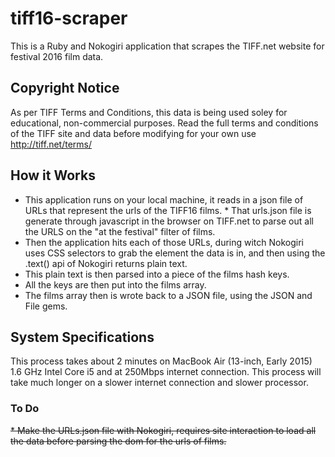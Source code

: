 # tiff16-scraper
This is a Ruby and Nokogiri application that scrapes the TIFF.net website for festival 2016 film data. 

## Copyright Notice
As per TIFF Terms and Conditions, this data is being used soley for educational, non-commercial purposes. Read the full terms and conditions of the TIFF site and data before modifying for your own use http://tiff.net/terms/

## How it Works
* This application runs on your local machine, it reads in a json file of URLs that represent the urls of the TIFF16 films. * That urls.json file is generate through javascript in the browser on TIFF.net to parse out all the URLS on the "at the festival" filter of films.
* Then the application hits each of those URLs, during witch Nokogiri uses CSS selectors to grab the element the data is in, and then using the .text() api of Nokogiri returns plain text.
* This plain text is then parsed into a piece of the films hash keys.
* All the keys are then put into the films array.
* The films array then is wrote back to a JSON file, using the JSON and File gems.

## System Specifications
This process takes about 2 minutes on MacBook Air (13-inch, Early 2015) 1.6 GHz Intel Core i5 and at 250Mbps internet connection. This process will take much longer on a slower internet connection and slower processor.

### To Do
~~* Make the URLs.json file with Nokogiri, requires site interaction to load all the data before parsing the dom for the urls of films.~~
